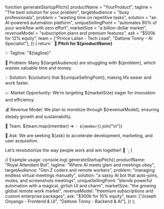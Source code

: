 function generateStartupPitch({
  productName = "YourProduct",
  tagline = "The best solution for your problem",
  targetAudience = "busy professionals",
  problem = "wasting time on repetitive tasks",
  solution = "an AI-powered automation platform",
  uniqueSellingPoint = "automates 90% of your workflow with zero effort",
  marketSize = "a billion-dollar market",
  revenueModel = "subscription plans and premium features",
  ask = "$500k for 12% equity",
  team = ["Prince Lailan - Tech Lead", "Daltone Tonny - AI Specialist"],
}) {
  return `
🚀 **Pitch for ${productName}**

✨ Tagline: "${tagline}"

🎯 Problem:
Many ${targetAudience} are struggling with ${problem}, which wastes valuable time and money.

💡 Solution:
${solution} that ${uniqueSellingPoint}, making life easier and work faster.

📈 Market Opportunity:
We’re targeting ${marketSize} eager for innovation and efficiency.

💰 Revenue Model:
We plan to monetize through ${revenueModel}, ensuring steady growth and sustainability.

👥 Team:
${team.map((member) => `- ${member}`).join("\n")}

🙏 Ask:
We are seeking ${ask} to accelerate development, marketing, and user acquisition.

Let’s revolutionize the way people work and win together! 🚀
`;
}

// Example usage:
console.log(
  generateStartupPitch({
    productName: "Royal Attendant Bot",
    tagline: "Where AI meets glam and meetings obey",
    targetAudience: "Gen Z coders and remote workers",
    problem: "managing endless virtual meetings manually",
    solution: "a sassy AI bot that auto-joins, mutes, and screenshots meetings",
    uniqueSellingPoint:
      "blends powerful automation with a magical, girlish UI and charm",
    marketSize: "the growing global remote work market",
    revenueModel: "freemium subscriptions and custom enterprise packages",
    ask: "$300k for 10% equity",
    team: ["Joseph Onyango - Frontend & UI", "Daltone Tonny - Backend & AI"],
  })
);
